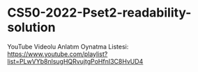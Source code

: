 ﻿# CS50-2022-Pset2-readability-solution
YouTube Videolu Anlatım Oynatma Listesi: https://www.youtube.com/playlist?list=PLwVYb8nlsugHQRvujtgPoHfnI3C8HvUD4
